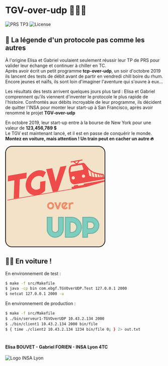 # TGV-over-udp :train2::satellite::globe_with_meridians:

![PRS TP3](https://img.shields.io/static/v1.svg?label=PRS&message=TP3&color=2aaee6&style=flat)
![License](https://img.shields.io/static/v1.svg?label=License&message=None&color=ff69b4&style=flat)
## :scroll: La légende d'un protocole pas comme les autres
À l'origine Elisa et Gabriel voulaient seulement réussir leur TP de PRS pour valider leur échange et continuer à chiller en TC.<br>
Après avoir écrit un petit programme **tcp-over-udp**, un soir d'octobre 2019 ils lancent des tests de débit avant de partir en vendredi chill boire du rhum. Encore jeunes et naïfs, ils sont loin d'imaginer l'aventure qui s'ouvre à eux...

Les résultats des tests arrivent quelques jours plus tard : Elisa et Gabriel comprennent qu'ils viennent d'inventer le protocole le plus rapide de l'histoire. Confrontés aux débits incroyable de leur programme, ils décident de quitter l'INSA pour monter leur start-up à San Francisco, après avoir renommé le projet **TGV-over-udp**<br>

En octobre 2019, leur start-up entre à la bourse de New York pour une valeur de **123,456,789 $**<br>
Le TGV est maintenant lancé, et il est en passe de conquérir le monde.<br>
**Montez en voiture, mais attention ! Un train peut en cacher un autre :fire:**

![Logo](logo.png)

## :man_pilot: En voiture !
En environnement de test :
```bash
$ make -f src/Makefile
$ java -cp bin com.ebgf.TGVOverUDP.Test 127.0.0.1 2000
$ netcat 127.0.0.1 2000 -u
```

En environnement de production :
```bash
$ make -f src/Makefile
$ ./bin/serveur1-TGVOverUDP 10.43.2.134 2000
$ ./bin/client1 10.43.2.134 2000 bin/file
$ { time ./client2 10.43.2.134 1234 bin/file 0; } 2> out.txt
```

#
#### Elisa BOUVET - Gabriel FORIEN - INSA Lyon 4TC
![Logo INSA Lyon](https://upload.wikimedia.org/wikipedia/commons/b/b9/Logo_INSA_Lyon_%282014%29.svg)
